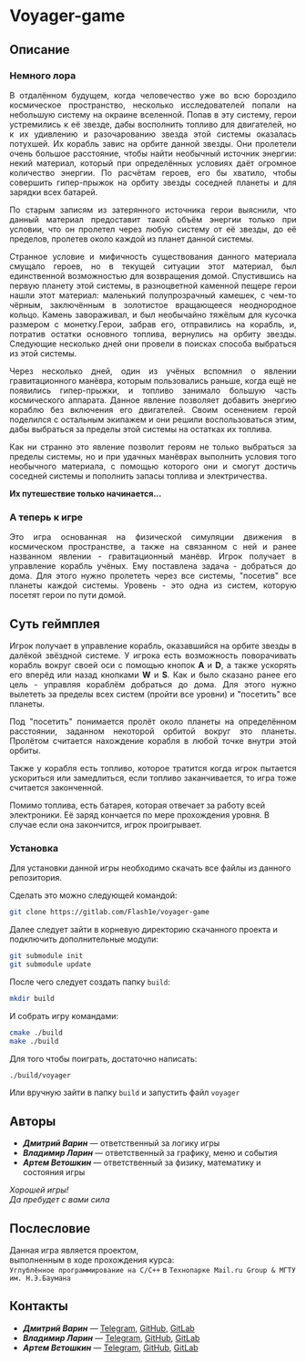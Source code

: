 # Voyager-game

## Описание

### Немного лора
<p style='text-align: justify;'>
В отдалённом будущем, когда человечество уже во всю бороздило космическое пространство, 
несколько исследователей попали на небольшую систему на окраине вселенной. Попав в эту систему, герои устремились к её звезде, 
дабы восполнить топливо для двигателей, но к их удивлению и разочарованию звезда этой системы оказалась потухшей.
Их корабль завис на орбите данной звезды. Они пролетели очень большое расстояние, чтобы найти необычный источник энергии:
некий материал, который при определённых условиях даёт огромное количество энергии. По расчётам героев, его бы хватило, чтобы
совершить гипер-прыжок на орбиту звезды соседней планеты и для зарядки всех батарей.
</p>

<p style='text-align: justify;'>
По старым записям из затерянного источника герои выяснили, что данный материал предоставит такой объём энергии только при условии,
что он пролетел через любую систему от её звезды, до её пределов, пролетев около каждой из планет данной системы.
</p>

<p style='text-align: justify;'>
Странное условие и мифичность существования данного материала смущало героев, но в текущей ситуации этот материал, 
был единственной возможностью для возвращения домой. Спустившись на первую планету этой системы, в разноцветной каменной пещере
герои нашли этот материал: маленький полупрозрачный камешек, с чем-то чёрным, заключённым в золотистое вращающееся неоднородное кольцо.
Камень завораживал, и был необычайно тяжёлым для кусочка размером с монетку.Герои, забрав его, отправились на корабль, и, потратив остатки основного топлива, 
вернулись на орбиту звезды. Следующие несколько дней они провели в поисках способа выбраться из этой системы.
</p>

<p style='text-align: justify;'>
Через несколько дней, один из учёных вспомнил о явлении гравитационного манёвра, которым пользовались раньше, когда ещё не появились гипер-прыжки, 
и топливо занимало большую часть космического аппарата. Данное явление позволяет добавить энергию кораблю без включения его двигателей.
Своим осенением герой поделился с остальным экипажем и они решили воспользоваться этим, дабы выбраться за пределы этой системы на остатках их топлива.
</p>

<p style='text-align: justify;'>
Как ни странно это явление позволит героям не только выбраться за пределы системы, но и при удачных манёврах выполнить условия того необычного материала, 
с помощью которого они и смогут достичь соседней системы и пополнить запасы топлива и электричества.
</p>

**Их путешествие только начинается...**

### А теперь к игре

<p style='text-align: justify;'>
Это игра основанная на физической симуляции движения в космическом пространстве,
а также на связанном с ней и ранее названном явлении - гравитационный манёвр. Игрок получает в управление корабль учёных.
Ему поставлена задача - добраться до дома. Для этого нужно пролететь через все системы, "посетив" все планеты каждой системы. 
Уровень - это одна из систем, которую посетят герои по пути домой.
</p>

## Суть геймплея

<p style='text-align: justify;'>
Игрок получает в управление корабль, оказавшийся на орбите звезды в далёкой звёздной системе.
У игрока есть возможность поворачивать корабль вокруг своей оси с помощью кнопок <b>A</b> и <b>D</b>, а также ускорять 
его вперёд или назад кнопками <b>W</b> и <b>S</b>. Как и было сказано ранее его цель - управляя кораблём добраться до дома. Для этого нужно вылететь 
за пределы всех систем (пройти все уровни)  и "посетить" все планеты. 
</p>

<p style='text-align: justify;'>
Под "посетить" понимается пролёт около планеты на определённом расстоянии, заданном некоторой орбитой вокруг это планеты.
Пролётом считается нахождение корабля в любой точке внутри этой орбиты.
</p>

<p style='text-align: justify;'>
Также у корабля есть топливо, которое тратится когда игрок пытается ускориться или замедлиться, если топливо
заканчивается, то игра тоже считается законченной.
</p>

Помимо топлива, есть батарея, которая отвечает за работу всей электроники. 
Её заряд кончается по мере прохождения уровня.
В случае если она закончится, игрок проигрывает.

### Установка

Для установки данной игры необходимо скачать все файлы из данного репозитория.

Сделать это можно следующей командой:

```bash
git clone https://gitlab.com/Flash1e/voyager-game
```

Далее следует зайти в корневую директорию скачанного проекта и подключить дополнительные модули:

```bash
git submodule init
git submodule update 
```

После чего следует создать папку `build`:

```bash
mkdir build
```

И собрать игру командами:

```bash
cmake ./build
make ./build
```

Для того чтобы поиграть, достаточно написать:

```bash
./build/voyager
```

Или вручную зайти в папку `build` и запустить файл `voyager`


## Авторы

- ***Дмитрий Варин*** — ответственный за логику игры
- ***Владимир Ларин*** — ответственный за графику, меню и события
- ***Артем Ветошкин*** — ответственный за физику, математику и состояния игры

*Хорошей игры!*  
*Да пребудет с вами сила*


## Послесловие

Данная игра является проектом,  
выполненным в ходе прохождения курса:  
`Углублённое программирование на C/С++`   в `Технопарке Mail.ru Group & МГТУ им. Н.Э.Баумана`

## Контакты

- ***Дмитрий Варин*** — [Telegram](https://t.me/varindv), [GitHub](https://github.com/Flash1ee), [GitLab](https://gitlab.com/Flash1e)
- ***Владимир Ларин*** — [Telegram](https://t.me/volodyalarin), [GitHub](https://github.com/volodyalarin), [GitLab](https://gitlab.com/volodyalarin)
- ***Артем Ветошкин*** — [Telegram](https://t.me/TheCompilerA), [GitHub](https://github.com/ThCompiler), [GitLab](https://gitlab.com/TheCompiler)
